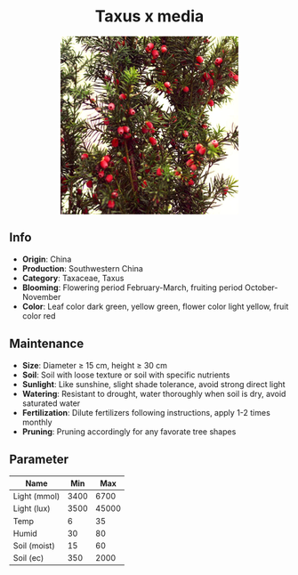 <h1 align='center'>Taxus x media</h1>
<p align="center">
    <img 
        align='center'
        width='320'
        src="../images/taxus x media.png" 
        alt='Taxus x media' />
</p>

## Info

 - **Origin**: China
 - **Production**: Southwestern China
 - **Category**: Taxaceae, Taxus
 - **Blooming**: Flowering period February-March, fruiting period October-November
 - **Color**: Leaf color dark green, yellow green, flower color light yellow, fruit color red

## Maintenance

 - **Size**: Diameter ≥ 15 cm, height ≥ 30 cm
 - **Soil**: Soil with loose texture or soil with specific nutrients
 - **Sunlight**: Like sunshine, slight shade tolerance, avoid strong direct light
 - **Watering**: Resistant to drought, water thoroughly when soil is dry, avoid saturated water
 - **Fertilization**: Dilute fertilizers following instructions, apply 1-2 times monthly
 - **Pruning**: Pruning accordingly for any favorate tree shapes

## Parameter

| Name         | Min  | Max   |
|--------------|------|-------|
| Light (mmol) | 3400 | 6700  |
| Light (lux)  | 3500 | 45000 |
| Temp         | 6    | 35    |
| Humid        | 30   | 80    |
| Soil (moist) | 15   | 60    |
| Soil (ec)    | 350  | 2000  |